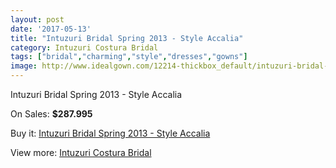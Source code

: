 ```yaml
---
layout: post
date: '2017-05-13'
title: "Intuzuri Bridal Spring 2013 - Style Accalia"
category: Intuzuri Costura Bridal
tags: ["bridal","charming","style","dresses","gowns"]
image: http://www.idealgown.com/12214-thickbox_default/intuzuri-bridal-spring-2013-style-accalia.jpg
---
```

Intuzuri Bridal Spring 2013 - Style Accalia

On Sales: **$287.995**
<a href="https://www.idealgown.com/en/intuzuri-costura-bridal/4937-intuzuri-bridal-spring-2013-style-accalia.html"><amp-img layout="responsive" width="600" height="600" src="//www.idealgown.com/12214-thickbox_default/intuzuri-bridal-spring-2013-style-accalia.jpg" alt="Intuzuri Bridal Spring 2013 - Style Accalia 0" /></a>
<a href="https://www.idealgown.com/en/intuzuri-costura-bridal/4937-intuzuri-bridal-spring-2013-style-accalia.html"><amp-img layout="responsive" width="600" height="600" src="//www.idealgown.com/12215-thickbox_default/intuzuri-bridal-spring-2013-style-accalia.jpg" alt="Intuzuri Bridal Spring 2013 - Style Accalia 1" /></a>

Buy it: [Intuzuri Bridal Spring 2013 - Style Accalia](https://www.idealgown.com/en/intuzuri-costura-bridal/4937-intuzuri-bridal-spring-2013-style-accalia.html "Intuzuri Bridal Spring 2013 - Style Accalia")

View more: [Intuzuri Costura Bridal](https://www.idealgown.com/en/63-intuzuri-costura-bridal "Intuzuri Costura Bridal")
